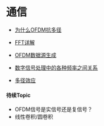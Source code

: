 # 通信

- [为什么OFDM抗多径](https://github.com/constant007/blog/blob/master/%E4%B8%BA%E4%BB%80%E4%B9%88OFDM%E6%8A%97%E5%A4%9A%E5%BE%84.md)
- [FFT详解](https://github.com/constant007/blog/blob/master/FFT%E8%AF%A6%E8%A7%A3.md)
- [OFDM数据源生成](https://github.com/constant007/blog/blob/master/OFDM%E6%95%B0%E6%8D%AE%E6%BA%90%E7%94%9F%E6%88%90.md)
- [数字信号处理中的各种频率之间关系](https://github.com/constant007/blog/blob/master/%E6%95%B0%E5%AD%97%E4%BF%A1%E5%8F%B7%E5%A4%84%E7%90%86%E4%B8%AD%E7%9A%84%E5%90%84%E7%A7%8D%E9%A2%91%E7%8E%87.md)

- [多径效应](https://github.com/constant007/blog/blob/master/%E5%A4%9A%E5%BE%84%E6%95%88%E5%BA%94.md)

#### 待续Topic
- OFDM信号是实信号还是复信号？
- 线性卷积/圆卷积
